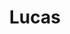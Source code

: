 ---
title: Lucas
artigo: o
picture: /images/l/Lucas.jpg
background: /images/fundos/nuvem.jpg
style: style-amarelo2
description: Nome bíblico e de origem...
full-description: Nome bíblico e de origem grega, Loukas, significa aquele que veio da Lucânia e luminoso, iluminado! Lucas remete a espírito livre, bom-humor e, independentemente da idade, jovialidade! Com tantos predicados, assim, dá até vontade de ter um Lucas! Concorda?
---